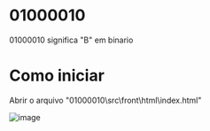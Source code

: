 # 01000010
01000010 significa "B" em binario

# Como iniciar
Abrir o arquivo "01000010\src\front\html\index.html"

![image](https://user-images.githubusercontent.com/62551886/138975066-0f0b2070-6647-499c-b35f-383cea75e21d.png)

